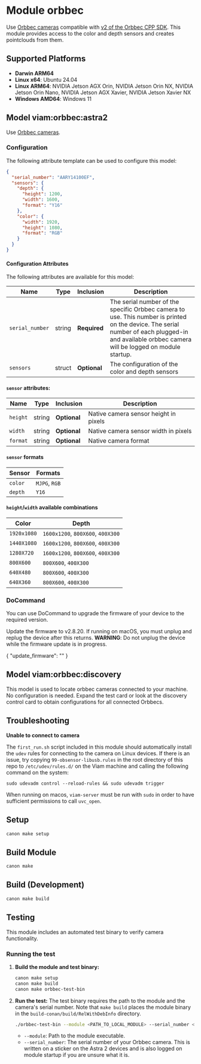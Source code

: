 # Module orbbec

Use [Orbbec cameras](https://www.orbbec.com/products/) compatible with [v2 of the Orbbec CPP SDK](https://github.com/orbbec/OrbbecSDK_v2/).
This module provides access to the color and depth sensors and creates pointclouds from them.

## Supported Platforms
- **Darwin ARM64**
- **Linux x64**: Ubuntu 24.04
- **Linux ARM64**: NVIDIA Jetson AGX Orin, NVIDIA Jetson Orin NX, NVIDIA Jetson Orin Nano, NVIDIA Jetson AGX Xavier, NVIDIA Jetson Xavier NX
- **Windows AMD64**: Windows 11

## Model viam:orbbec:astra2

Use [Orbbec cameras](https://www.orbbec.com/products/structured-light-camera/astra-2/).

### Configuration
The following attribute template can be used to configure this model:

```json
{
  "serial_number": "AARY14100EF",
  "sensors": {
    "depth": {
      "height": 1200,
      "width": 1600,
      "format": "Y16"
    },
    "color": {
      "width": 1920,
      "height": 1080,
      "format": "RGB"
    }
  }
}
```
#### Configuration Attributes

The following attributes are available for this model:

| Name          | Type   | Inclusion | Description                |
|---------------|--------|-----------|----------------------------|
| `serial_number` | string | **Required** | The serial number of the specific Orbbec camera to use. This number is printed on the device. The serial number of each plugged-in and available orbbec camera will be logged on module startup.  |
|`sensors` | struct | **Optional** | The configuration of the color and depth sensors |

#### `sensor` attributes:
| Name | Type | Inclusion | Description |
|------|------|-----------|-------------|
| `height` | string | **Optional** | Native camera sensor height in pixels  |
| `width` | string | **Optional** | Native camera sensor width in pixels |
| `format` | string | **Optional** | Native camera format |

#### `sensor` formats
| Sensor | Formats |
|--------|---------|
| `color` | `MJPG`, `RGB` |
| `depth` | `Y16` |


#### `height`/`width` available combinations
| Color | Depth |
|-------|-------|
| `1920x1080` | `1600x1200`, `800X600`, `400X300` | 
| `1440X1080` | `1600x1200`, `800X600`, `400X300` | 
| `1280X720` | `1600x1200`, `800X600`, `400X300` | 
| `800X600` | `800X600`, `400X300` | 
| `640X480` | `800X600`, `400X300` | 
| `640X360` | `800X600`, `400X300` | 


### DoCommand
You can use DoCommand to upgrade the firmware of your device to the required version.

Update the firmware to v2.8.20. If running on macOS, you must unplug and replug the device after this returns.
**WARNING**: Do not unplug the device while the firmware update is in progress.

{
  "update_firmware": ""
}

## Model viam:orbbec:discovery

This model is used to locate orbbec cameras connected to your machine. No configuration is needed.
Expand the test card or look at the discovery control card to obtain configurations for all connected Orbbecs.

## Troubleshooting

**Unable to connect to camera**

The `first_run.sh` script included in this module should automatically install the `udev` rules for connecting to the camera on Linux devices.
If there is an issue, try copying `99-obsensor-libusb.rules` in the root directory of this repo to `/etc/udev/rules.d/` on the Viam machine and calling the following command on the system:

```
sudo udevadm control --reload-rules && sudo udevadm trigger
```

When running on macos, `viam-server` must be run with `sudo` in order to have sufficient permissions to call `uvc_open`.


## Setup
```bash
canon make setup
```

## Build Module
```bash
canon make
```

## Build (Development)
```bash
canon make build
```

## Testing

This module includes an automated test binary to verify camera functionality.

### Running the test

1.  **Build the module and test binary:**
    ```bash
    canon make setup
    canon make build
    canon make orbbec-test-bin
    ```

2.  **Run the test:**
    The test binary requires the path to the module and the camera's serial number. Note that `make build` places the module binary in the `build-conan/build/RelWithDebInfo` directory.

    ```bash
    ./orbbec-test-bin --module <PATH_TO_LOCAL_MODULE> --serial_number <YOUR_CAMERA_SERIAL_NUMBER>
    ```

    -   `--module`: Path to the module executable.
    -   `--serial_number`: The serial number of your Orbbec camera. This is written on a sticker on the Astra 2 devices and is also logged on module startup if you are unsure what it is.
